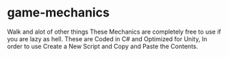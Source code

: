 # game-mechanics
Walk and alot of other things
These Mechanics are completely free to use if you are lazy as hell.
These are Coded in C# and Optimized for Unity, In order to use Create a New Script and Copy and Paste the Contents.

